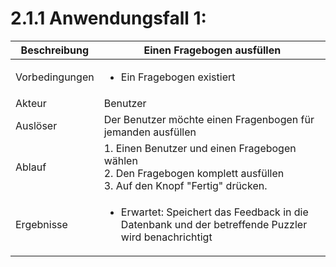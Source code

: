 # 2.1.1 Anwendungsfall 1: 

| Beschreibung | Einen Fragebogen ausfüllen |
| ------------- | --- |
| Vorbedingungen | <ul><li> Ein Fragebogen existiert </li></ul> |
| Akteur | Benutzer |
| Auslöser | Der Benutzer möchte einen Fragenbogen für jemanden ausfüllen |
| Ablauf | 1. Einen Benutzer und einen Fragebogen wählen <br/> 2. Den Fragebogen komplett ausfüllen <br/> 3. Auf den Knopf "Fertig" drücken. |
| Ergebnisse | <ul><li>Erwartet: Speichert das Feedback in die Datenbank und der betreffende Puzzler wird benachrichtigt</li></ul> |
